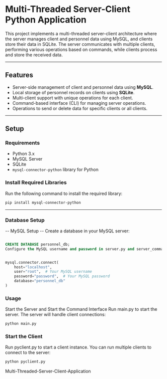 # **Multi-Threaded Server-Client Python Application**

This project implements a multi-threaded server-client architecture where the server manages client and personnel data using MySQL, and clients store their data in SQLite. The server communicates with multiple clients, performing various operations based on commands, while clients process and store the received data.

---

## **Features**

- Server-side management of client and personnel data using **MySQL**.
- Local storage of personnel records on clients using **SQLite**.
- Multi-client support with unique operations for each client.
- Command-based interface (CLI) for managing server operations.
- Operations to send or delete data for specific clients or all clients.

---

## **Setup**

### Requirements

- Python 3.x
- MySQL Server
- SQLite
- `mysql-connector-python` library for Python

### Install Required Libraries

Run the following command to install the required library:

```bash
pip install mysql-connector-python
```
---

### Database Setup
-- MySQL Setup
-- Create a database in your MySQL server:

```sql

CREATE DATABASE personnel_db;
Configure the MySQL username and password in server.py and server_command.py:
```
```python

mysql.connector.connect(
    host="localhost",
    user="root",  # Your MySQL username
    password="password",  # Your MySQL password
    database="personnel_db"
)
```
### Usage
Start the Server and Start the Command Interface
Run main.py to start the server. The server will handle client connections:

```bash
python main.py
```

### Start the Client
Run pyclient.py to start a client instance. You can run multiple clients to connect to the server:

```bash
python pyclient.py
```



Multi-Threaded-Server-Client-Application

